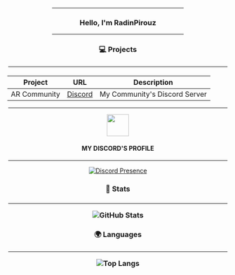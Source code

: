 
<div align="center">

<hr width = "300vw">

<h3 align="center">Hello, I'm RadinPirouz</h3>
  
<hr width = "300vw">

<h3>💻 Projects<h3>

<hr width = "500vw">
  
 
<h4>

| Project        | URL           | Description |
| ------------- |:-------------:|:--------------:|
|AR Community|[Discord](https://discord.gg/JvDehCMBje)|My Community's Discord Server|
<hr width = "500vw">

  
<img src = "discord.app.ico" width = "50"> <h4>MY DISCORD'S PROFILE</h4>
<hr width = "500vw">
  
[![Discord Presence](https://lanyard-profile-readme.vercel.app/api/587998193963237387)](https://discord.com/users/587998193963237387)

  
<h3>📕 Stats<h3>

<hr width = "500vw">

![GitHub Stats](https://github-readme-stats.vercel.app/api?username=RadinPirouz&theme=dark)
  
<h3>🌍 Languages<h3>

<hr width = "500vw">

![Top Langs](https://github-readme-stats.vercel.app/api/top-langs/?username=RadinPirouz&layout=compact)
  
